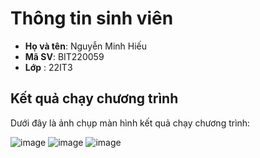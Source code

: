 # Thông tin sinh viên

- **Họ và tên**: Nguyễn Minh Hiếu
- **Mã SV**: BIT220059
- **Lớp** : 22IT3

## Kết quả chạy chương trình

Dưới đây là ảnh chụp màn hình kết quả chạy chương trình:

![image](https://github.com/user-attachments/assets/f4f0a7f0-a0ec-4c9c-a06d-f693b2da3ad6)
![image](https://github.com/user-attachments/assets/72f29433-3379-446c-9c9a-5992f923c58d)
![image](https://github.com/user-attachments/assets/3091104c-dbb8-4d1a-bd98-1050a8a2e4bf)

